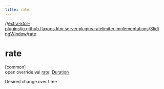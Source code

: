 ```yaml
---
title: rate
---
```


//[extra-ktor-plugins](../../../index.md)/[io.github.flaxoos.ktor.server.plugins.ratelimiter.implementations](../index.md)/[SlidingWindow](index.md)/[rate](rate.md)

# rate

[common]\
open override
val [rate](rate.md): [Duration](https://kotlinlang.org/api/latest/jvm/stdlib/kotlin.time/-duration/index.md)

Desired change over time




